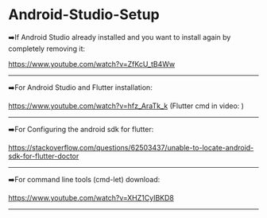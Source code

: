 # Android-Studio-Setup

➡️If Android Studio already installed and you want to install again by completely removing it:

https://www.youtube.com/watch?v=ZfKcU_tB4Ww

----------------------------------------------------------------------------------------------------------

➡️For Android Studio and Flutter installation:

https://www.youtube.com/watch?v=hfz_AraTk_k  (Flutter cmd in video: )

----------------------------------------------------------------------------------------------------------

➡️For Configuring the android sdk for flutter:

https://stackoverflow.com/questions/62503437/unable-to-locate-android-sdk-for-flutter-doctor

----------------------------------------------------------------------------------------------------------

➡️For command line tools (cmd-let) download:

https://www.youtube.com/watch?v=XHZ1CyIBKD8

----------------------------------------------------------------------------------------------------------
